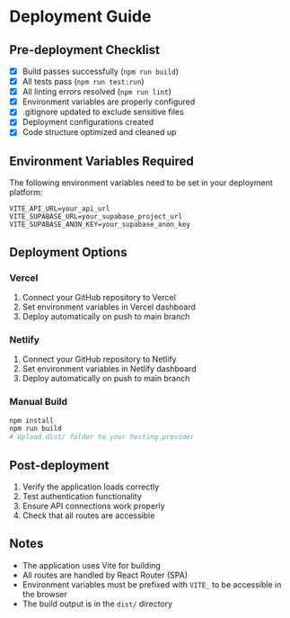 # Deployment Guide

## Pre-deployment Checklist

- [x] Build passes successfully (`npm run build`)
- [x] All tests pass (`npm run test:run`)
- [x] All linting errors resolved (`npm run lint`)
- [x] Environment variables are properly configured
- [x] .gitignore updated to exclude sensitive files
- [x] Deployment configurations created
- [x] Code structure optimized and cleaned up

## Environment Variables Required

The following environment variables need to be set in your deployment platform:

```
VITE_API_URL=your_api_url
VITE_SUPABASE_URL=your_supabase_project_url
VITE_SUPABASE_ANON_KEY=your_supabase_anon_key
```

## Deployment Options

### Vercel
1. Connect your GitHub repository to Vercel
2. Set environment variables in Vercel dashboard
3. Deploy automatically on push to main branch

### Netlify
1. Connect your GitHub repository to Netlify
2. Set environment variables in Netlify dashboard
3. Deploy automatically on push to main branch

### Manual Build
```bash
npm install
npm run build
# Upload dist/ folder to your hosting provider
```

## Post-deployment

1. Verify the application loads correctly
2. Test authentication functionality
3. Ensure API connections work properly
4. Check that all routes are accessible

## Notes

- The application uses Vite for building
- All routes are handled by React Router (SPA)
- Environment variables must be prefixed with `VITE_` to be accessible in the browser
- The build output is in the `dist/` directory